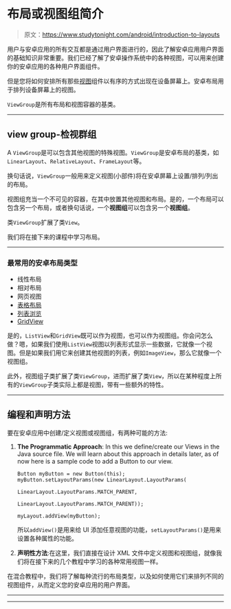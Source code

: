# 布局或视图组简介

> 原文：<https://www.studytonight.com/android/introduction-to-layouts>

用户与安卓应用的所有交互都是通过用户界面进行的，因此了解安卓应用用户界面的基础知识非常重要。我们已经了解了安卓操作系统中的各种视图，可以用来创建你的安卓应用的各种用户界面组件。

但是您将如何安排所有那些[视图](introduction-to-views)组件以有序的方式出现在设备屏幕上。安卓布局用于排列设备屏幕上的视图。

`ViewGroup`是所有布局和视图容器的基类。

* * *

## view group-检视群组

A `ViewGroup`是可以包含其他视图的特殊视图。`ViewGroup`是安卓布局的基类，如`LinearLayout`、`RelativeLayout`、`FrameLayout`等。

换句话说，`ViewGroup`一般用来定义视图(小部件)将在安卓屏幕上设置/排列/列出的布局。

视图组充当一个不可见的容器，在其中放置其他视图和布局。是的，一个布局可以包含另一个布局，或者换句话说，一个**视图组**可以包含另一个**视图组**。

类`ViewGroup`扩展了类`View`。

我们将在接下来的课程中学习布局。

* * *

### 最常用的安卓布局类型

*   线性布局
*   相对布局
*   网页视图
*   [表格布局](table-layout-in-android)
*   [列表浏览](android-listview)
*   [GridView](android-gridview)

是的，`ListView`和`GridView`既可以作为视图，也可以作为视图组。你会问怎么做？嗯，如果我们使用`ListView`视图以列表形式显示一些数据，它就像一个视图。但是如果我们用它来创建其他视图的列表，例如`ImageView`，那么它就像一个视图组。

此外，视图组子类扩展了类`ViewGroup`，进而扩展了类`View`，所以在某种程度上所有的`ViewGroup`子类实际上都是视图，带有一些额外的特性。

* * *

## 编程和声明方法

要在安卓应用中创建/定义视图或视图组，有两种可能的方法:

1.  **The Programmatic Approach**: In this we define/create our Views in the Java source file. We will learn about this approach in details later, as of now here is a sample code to add a Button to our view.

    ```
    Button myButton = new Button(this);
    myButton.setLayoutParams(new LinearLayout.LayoutParams(
                                            LinearLayout.LayoutParams.MATCH_PARENT,
                                            LinearLayout.LayoutParams.MATCH_PARENT));

    myLayout.addView(myButton);
    ```

    所以`addView()`是用来给 UI 添加任意视图的功能，`setLayoutParams()`是用来设置各种属性的功能。

2.  **声明性方法**:在这里，我们直接在设计 XML 文件中定义视图和视图组，就像我们将在接下来的几个教程中学习的各种常用视图一样。

在混合教程中，我们将了解每种流行的布局类型，以及如何使用它们来排列不同的视图组件，从而定义您的安卓应用的用户界面。

* * *

* * *
